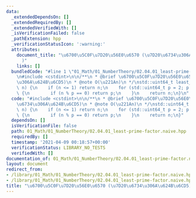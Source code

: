 ```yaml
---
data:
  _extendedDependsOn: []
  _extendedRequiredBy: []
  _extendedVerifiedWith: []
  _isVerificationFailed: false
  _pathExtension: hpp
  _verificationStatusIcon: ':warning:'
  attributes:
    document_title: "\u6700\u5C0F\u7D20\u56E0\u6570 (\u7D20\u6734\u306A\u624B\u6CD5\
      )"
    links: []
  bundledCode: "#line 1 \"01_Math/01_NumberTheory/02.04.01_least-prime-factor.naive.hpp\"\
    \n#include <cstdint>\n\n/**\n * @brief \u6700\u5C0F\u7D20\u56E0\u6570 (\u7D20\u6734\
    \u306A\u624B\u6CD5)\n * @note O(\u221An)\n */\nstd::uint64_t least_prime_factor(std::uint64_t\
    \ n) {\n    if (n <= 1) return n;\n    for (std::uint64_t p = 2; p * p <= n; ++p)\
    \ {\n        if (n % p == 0) return p;\n    }\n    return n;\n}\n"
  code: "#include <cstdint>\n\n/**\n * @brief \u6700\u5C0F\u7D20\u56E0\u6570 (\u7D20\
    \u6734\u306A\u624B\u6CD5)\n * @note O(\u221An)\n */\nstd::uint64_t least_prime_factor(std::uint64_t\
    \ n) {\n    if (n <= 1) return n;\n    for (std::uint64_t p = 2; p * p <= n; ++p)\
    \ {\n        if (n % p == 0) return p;\n    }\n    return n;\n}"
  dependsOn: []
  isVerificationFile: false
  path: 01_Math/01_NumberTheory/02.04.01_least-prime-factor.naive.hpp
  requiredBy: []
  timestamp: '2021-04-09 00:18:57+00:00'
  verificationStatus: LIBRARY_NO_TESTS
  verifiedWith: []
documentation_of: 01_Math/01_NumberTheory/02.04.01_least-prime-factor.naive.hpp
layout: document
redirect_from:
- /library/01_Math/01_NumberTheory/02.04.01_least-prime-factor.naive.hpp
- /library/01_Math/01_NumberTheory/02.04.01_least-prime-factor.naive.hpp.html
title: "\u6700\u5C0F\u7D20\u56E0\u6570 (\u7D20\u6734\u306A\u624B\u6CD5)"
---
```

